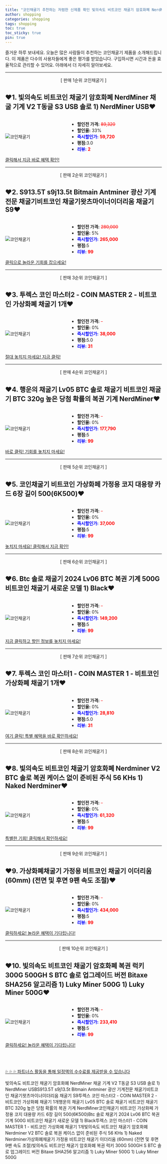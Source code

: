 ```yaml
---
title: "코인채굴기 추천하는 저렴한 신제품 확인 빛의속도 비트코인 채굴기 암호화폐 NerdMiner"
author: shopping
categories: shopping
tags: shopping
toc: true
toc_sticky: true
pin: true
---
```

즐거운 하루 보내세요. 오늘은 많은 사람들이 추천하는 코인채굴기 제품을 소개해드립니다. 이 제품은 다수의 사용자들에게 좋은 평가를 받았습니다. 구입하시면 시간과 돈을 효율적으로 관리할 수 있어요. 아래에서 더 자세히 알아보세요.

---
<p class="toplist" style="margin: 0 auto; display: block; width: fit-content;">[ 판매 1순위 코인채굴기 ]</p>

<h2><strong>❤️1. 빛의속도 비트코인 채굴기 암호화폐 NerdMiner 채굴 기계 V2 T동글 S3 USB 솔로 1) NerdMiner USB❤️</strong></h2>

<div style="display: flex; align-items: center;">
    <div style="flex: 0.4;">
        <img src="https://thumbnail6.coupangcdn.com/thumbnails/remote/230x230ex/image/vendor_inventory/8389/bb903a1e4bd1d0de08e3fec2a55147b1d80b885c79bf92223b2a033c4ca1.jpg" alt="코인채굴기" style="max-width: 100%;">
    </div>
    <div style="flex: 0.6; margin-left: 10px;">
        <ul>
            <li><strong>할인전 가격:</strong> <del style="color: red;">89,320</del></li>
            <li><strong>할인율:</strong> 33%</li>
            <li><span style='color:blue'><strong>즉시할인가:</strong></span> <span style='color:red'><strong>59,720</strong></span></li>
            <li><strong>평점:</strong>3.0</li>
            <li><span style='color:blue'><strong>리뷰:</strong></span> <span style='color:red'><strong>2</strong></span></li>
        </ul>
    </div>
</div>
<div class="center">
    <a href="https://William4Davisa.github.io?lptag=AF9450613&subid=githubio&pageKey=8011141149&traceid=V0-153&itemId=22350797977&vendorItemId=90371114774" class="myButton">
        클릭해서 지금 바로 혜택 확인!
    </a>
</div>


---
<p class="toplist" style="margin: 0 auto; display: block; width: fit-content;">[ 판매 2순위 코인채굴기 ]</p>

<h2><strong>❤️2. S913.5T s9j13.5t Bitmain Antminer 광산 기계전문 채굴기비트코인 채굴기왓츠마이너이더리움 채굴기 S9❤️</strong></h2>

<div style="display: flex; align-items: center;">
    <div style="flex: 0.4;">
        <img src="https://thumbnail10.coupangcdn.com/thumbnails/remote/230x230ex/image/vendor_inventory/1dc3/cc4f8e34fac48f759784faf8cfdf39d3e667d886c418f9ee979452ed676e.JPG" alt="코인채굴기" style="max-width: 100%;">
    </div>
    <div style="flex: 0.6; margin-left: 10px;">
        <ul>
            <li><strong>할인전 가격:</strong> <del style="color: red;">280,000</del></li>
            <li><strong>할인율:</strong> 5%</li>
            <li><span style='color:blue'><strong>즉시할인가:</strong></span> <span style='color:red'><strong>265,000</strong></span></li>
            <li><strong>평점:</strong>5</li>
            <li><span style='color:blue'><strong>리뷰:</strong></span> <span style='color:red'><strong>99</strong></span></li>
        </ul>
    </div>
</div>
<div class="center">
    <a href="https://William4Davisa.github.io?lptag=AF9450613&subid=githubio&pageKey=6541910568&traceid=V0-153&itemId=14569462788&vendorItemId=81811666567" class="myButton">
        클릭으로 놀라운 기회를 잡으세요!
    </a>
</div>


---
<p class="toplist" style="margin: 0 auto; display: block; width: fit-content;">[ 판매 3순위 코인채굴기 ]</p>

<h2><strong>❤️3. 투렉스 코인 마스터2 - COIN MASTER 2 - 비트코인 가상화폐 채굴기 1개❤️</strong></h2>

<div style="display: flex; align-items: center;">
    <div style="flex: 0.4;">
        <img src="https://thumbnail7.coupangcdn.com/thumbnails/remote/230x230ex/image/vendor_inventory/eed1/fba15042007a279b9e6bab37edc3b557323e8e38845b392135f1499db027.jpg" alt="코인채굴기" style="max-width: 100%;">
    </div>
    <div style="flex: 0.6; margin-left: 10px;">
        <ul>
            <li><strong>할인전 가격:</strong> <del style="color: red;">-</del></li>
            <li><strong>할인율:</strong> 0%</li>
            <li><span style='color:blue'><strong>즉시할인가:</strong></span> <span style='color:red'><strong>38,000</strong></span></li>
            <li><strong>평점:</strong>5.0</li>
            <li><span style='color:blue'><strong>리뷰:</strong></span> <span style='color:red'><strong>31</strong></span></li>
        </ul>
    </div>
</div>
<div class="center">
    <a href="https://William4Davisa.github.io?lptag=AF9450613&subid=githubio&pageKey=5263480243&traceid=V0-153&itemId=7483390245&vendorItemId=74774198220" class="myButton">
        절대 놓치지 마세요! 지금 클릭!
    </a>
</div>


---
<p class="toplist" style="margin: 0 auto; display: block; width: fit-content;">[ 판매 4순위 코인채굴기 ]</p>

<h2><strong>❤️4. 행운의 채굴기 Lv05 BTC 솔로 채굴기 비트코인 채굴기 BTC 320g 높은 당첨 확률의 복권 기계 NerdMiner❤️</strong></h2>

<div style="display: flex; align-items: center;">
    <div style="flex: 0.4;">
        <img src="https://thumbnail7.coupangcdn.com/thumbnails/remote/230x230ex/image/vendor_inventory/4a5b/488332999b3050a963d2bbfd84660191f33da498aeba0a76beb54a0a4b4c.jpg" alt="코인채굴기" style="max-width: 100%;">
    </div>
    <div style="flex: 0.6; margin-left: 10px;">
        <ul>
            <li><strong>할인전 가격:</strong> <del style="color: red;">-</del></li>
            <li><strong>할인율:</strong> 0%</li>
            <li><span style='color:blue'><strong>즉시할인가:</strong></span> <span style='color:red'><strong>177,790</strong></span></li>
            <li><strong>평점:</strong>5</li>
            <li><span style='color:blue'><strong>리뷰:</strong></span> <span style='color:red'><strong>99</strong></span></li>
        </ul>
    </div>
</div>
<div class="center">
    <a href="https://William4Davisa.github.io?lptag=AF9450613&subid=githubio&pageKey=8123572378&traceid=V0-153&itemId=23052854579&vendorItemId=90086515639" class="myButton">
        바로 클릭! 기회를 놓치지 마세요!
    </a>
</div>


---
<p class="toplist" style="margin: 0 auto; display: block; width: fit-content;">[ 판매 5순위 코인채굴기 ]</p>

<h2><strong>❤️5. 코인채굴기 비트코인 가상화페 가정용 코지 대용량 카드 6장 길이 500(6K500)❤️</strong></h2>

<div style="display: flex; align-items: center;">
    <div style="flex: 0.4;">
        <img src="https://thumbnail7.coupangcdn.com/thumbnails/remote/230x230ex/image/vendor_inventory/62ca/e22fa6925aa2a245ceda7b3556e8f8fab34e90f781db0b7bd1a69fa0c8aa.jpg" alt="코인채굴기" style="max-width: 100%;">
    </div>
    <div style="flex: 0.6; margin-left: 10px;">
        <ul>
            <li><strong>할인전 가격:</strong> <del style="color: red;">-</del></li>
            <li><strong>할인율:</strong> 0%</li>
            <li><span style='color:blue'><strong>즉시할인가:</strong></span> <span style='color:red'><strong>37,000</strong></span></li>
            <li><strong>평점:</strong>5</li>
            <li><span style='color:blue'><strong>리뷰:</strong></span> <span style='color:red'><strong>99</strong></span></li>
        </ul>
    </div>
</div>
<div class="center">
    <a href="https://William4Davisa.github.io?lptag=AF9450613&subid=githubio&pageKey=7912044053&traceid=V0-153&itemId=21712975710&vendorItemId=88762347170" class="myButton">
        놓치지 마세요! 클릭해서 지금 확인!
    </a>
</div>


---
<p class="toplist" style="margin: 0 auto; display: block; width: fit-content;">[ 판매 6순위 코인채굴기 ]</p>

<h2><strong>❤️6. Btc 솔로 채굴기 2024 Lv06 BTC 복권 기계 500G 비트코인 채굴기 새로운 모델 1) Black❤️</strong></h2>

<div style="display: flex; align-items: center;">
    <div style="flex: 0.4;">
        <img src="https://thumbnail8.coupangcdn.com/thumbnails/remote/230x230ex/image/vendor_inventory/346b/2836b804fb4ab6e1bc4252b2a1df948c4562ac170e775845656bbf98d665.jpg" alt="코인채굴기" style="max-width: 100%;">
    </div>
    <div style="flex: 0.6; margin-left: 10px;">
        <ul>
            <li><strong>할인전 가격:</strong> <del style="color: red;">-</del></li>
            <li><strong>할인율:</strong> 0%</li>
            <li><span style='color:blue'><strong>즉시할인가:</strong></span> <span style='color:red'><strong>149,200</strong></span></li>
            <li><strong>평점:</strong>5</li>
            <li><span style='color:blue'><strong>리뷰:</strong></span> <span style='color:red'><strong>99</strong></span></li>
        </ul>
    </div>
</div>
<div class="center">
    <a href="https://William4Davisa.github.io?lptag=AF9450613&subid=githubio&pageKey=8079856206&traceid=V0-153&itemId=22777998307&vendorItemId=90571531837" class="myButton">
        지금 클릭하고 할인 정보를 놓치지 마세요!
    </a>
</div>


---
<p class="toplist" style="margin: 0 auto; display: block; width: fit-content;">[ 판매 7순위 코인채굴기 ]</p>

<h2><strong>❤️7. 투렉스 코인 마스터1 - COIN MASTER 1 - 비트코인 가상화폐 채굴기 1개❤️</strong></h2>

<div style="display: flex; align-items: center;">
    <div style="flex: 0.4;">
        <img src="https://thumbnail7.coupangcdn.com/thumbnails/remote/230x230ex/image/vendor_inventory/5d61/1ba8a657b22b392ee84790ef57a20487ab9a09a1779f3487d45ef48eec70.jpg" alt="코인채굴기" style="max-width: 100%;">
    </div>
    <div style="flex: 0.6; margin-left: 10px;">
        <ul>
            <li><strong>할인전 가격:</strong> <del style="color: red;">-</del></li>
            <li><strong>할인율:</strong> 0%</li>
            <li><span style='color:blue'><strong>즉시할인가:</strong></span> <span style='color:red'><strong>28,810</strong></span></li>
            <li><strong>평점:</strong>5.0</li>
            <li><span style='color:blue'><strong>리뷰:</strong></span> <span style='color:red'><strong>31</strong></span></li>
        </ul>
    </div>
</div>
<div class="center">
    <a href="https://William4Davisa.github.io?lptag=AF9450613&subid=githubio&pageKey=5263464807&traceid=V0-153&itemId=7483348209&vendorItemId=74774156804" class="myButton">
        여기 클릭! 특별 혜택을 바로 확인하세요!
    </a>
</div>


---
<p class="toplist" style="margin: 0 auto; display: block; width: fit-content;">[ 판매 8순위 코인채굴기 ]</p>

<h2><strong>❤️8. 빛의속도 비트코인 채굴기 암호화폐 Nerdminer V2 BTC 솔로 복권 케이스 없이 준비된 주식 56 KHs 1) Naked Nerdminer❤️</strong></h2>

<div style="display: flex; align-items: center;">
    <div style="flex: 0.4;">
        <img src="https://thumbnail10.coupangcdn.com/thumbnails/remote/230x230ex/image/vendor_inventory/d8c7/dc8f56f12669629c1f25f44555dc566af2cff89246e5925697fb3605db81.jpg" alt="코인채굴기" style="max-width: 100%;">
    </div>
    <div style="flex: 0.6; margin-left: 10px;">
        <ul>
            <li><strong>할인전 가격:</strong> <del style="color: red;">-</del></li>
            <li><strong>할인율:</strong> 0%</li>
            <li><span style='color:blue'><strong>즉시할인가:</strong></span> <span style='color:red'><strong>61,320</strong></span></li>
            <li><strong>평점:</strong>5</li>
            <li><span style='color:blue'><strong>리뷰:</strong></span> <span style='color:red'><strong>99</strong></span></li>
        </ul>
    </div>
</div>
<div class="center">
    <a href="https://William4Davisa.github.io?lptag=AF9450613&subid=githubio&pageKey=8011145096&traceid=V0-153&itemId=22350810447&vendorItemId=89395925642" class="myButton">
        특별한 기회! 클릭해서 확인하세요!
    </a>
</div>


---
<p class="toplist" style="margin: 0 auto; display: block; width: fit-content;">[ 판매 9순위 코인채굴기 ]</p>

<h2><strong>❤️9. 가상화폐채굴기 가정용 비트코인 채굴기 이더리움 (60mm) (전면 및 후면 9팬 속도 조절)❤️</strong></h2>

<div style="display: flex; align-items: center;">
    <div style="flex: 0.4;">
        <img src="https://thumbnail8.coupangcdn.com/thumbnails/remote/230x230ex/image/vendor_inventory/c5a3/eef792ea6aadc8645ed0b80b7cf0add9ae0ab704b6fe78a4ded13f81d0e9.jpg" alt="코인채굴기" style="max-width: 100%;">
    </div>
    <div style="flex: 0.6; margin-left: 10px;">
        <ul>
            <li><strong>할인전 가격:</strong> <del style="color: red;">-</del></li>
            <li><strong>할인율:</strong> 0%</li>
            <li><span style='color:blue'><strong>즉시할인가:</strong></span> <span style='color:red'><strong>434,000</strong></span></li>
            <li><strong>평점:</strong>5</li>
            <li><span style='color:blue'><strong>리뷰:</strong></span> <span style='color:red'><strong>99</strong></span></li>
        </ul>
    </div>
</div>
<div class="center">
    <a href="https://William4Davisa.github.io?lptag=AF9450613&subid=githubio&pageKey=7978831151&traceid=V0-153&itemId=22127573040&vendorItemId=89174386176" class="myButton">
        클릭하세요! 놀라운 혜택이 기다립니다!
    </a>
</div>


---
<p class="toplist" style="margin: 0 auto; display: block; width: fit-content;">[ 판매 10순위 코인채굴기 ]</p>

<h2><strong>❤️10. 빛의속도 비트코인 채굴기 암호화폐 복권 럭키 300G 500GH S BTC 솔로 업그레이드 버전 Bitaxe SHA256 알고리즘 1) Luky Miner 500G 1) Luky Miner 500G❤️</strong></h2>

<div style="display: flex; align-items: center;">
    <div style="flex: 0.4;">
        <img src="https://thumbnail8.coupangcdn.com/thumbnails/remote/230x230ex/image/vendor_inventory/5ffb/30163e6b8484f213a7b73d0f61b639aeeb4be498556b9d195f54dbff1de4.jpg" alt="코인채굴기" style="max-width: 100%;">
    </div>
    <div style="flex: 0.6; margin-left: 10px;">
        <ul>
            <li><strong>할인전 가격:</strong> <del style="color: red;">-</del></li>
            <li><strong>할인율:</strong> 0%</li>
            <li><span style='color:blue'><strong>즉시할인가:</strong></span> <span style='color:red'><strong>233,410</strong></span></li>
            <li><strong>평점:</strong>5</li>
            <li><span style='color:blue'><strong>리뷰:</strong></span> <span style='color:red'><strong>99</strong></span></li>
        </ul>
    </div>
</div>
<div class="center">
    <a href="https://William4Davisa.github.io?lptag=AF9450613&subid=githubio&pageKey=8010893820&traceid=V0-153&itemId=22349659149&vendorItemId=89396161935" class="myButton">
        클릭하세요! 놀라운 혜택이 기다립니다!
    </a>
</div>

<br><br><br>[💦 💦 💦 파트너스 활동을 통해 일정액의 수수료를 제공받을 수 있습니다](https://link.coupang.com/a/bcpT2c)<br><br>빛의속도 비트코인 채굴기 암호화폐 NerdMiner 채굴 기계 V2 T동글 S3 USB 솔로 1) NerdMiner USBS913.5T s9j13.5t Bitmain Antminer 광산 기계전문 채굴기비트코인 채굴기왓츠마이너이더리움 채굴기 S9투렉스 코인 마스터2 - COIN MASTER 2 - 비트코인 가상화폐 채굴기 1개행운의 채굴기 Lv05 BTC 솔로 채굴기 비트코인 채굴기 BTC 320g 높은 당첨 확률의 복권 기계 NerdMiner코인채굴기 비트코인 가상화페 가정용 코지 대용량 카드 6장 길이 500(6K500)Btc 솔로 채굴기 2024 Lv06 BTC 복권 기계 500G 비트코인 채굴기 새로운 모델 1) Black투렉스 코인 마스터1 - COIN MASTER 1 - 비트코인 가상화폐 채굴기 1개빛의속도 비트코인 채굴기 암호화폐 Nerdminer V2 BTC 솔로 복권 케이스 없이 준비된 주식 56 KHs 1) Naked Nerdminer가상화폐채굴기 가정용 비트코인 채굴기 이더리움 (60mm) (전면 및 후면 9팬 속도 조절)빛의속도 비트코인 채굴기 암호화폐 복권 럭키 300G 500GH S BTC 솔로 업그레이드 버전 Bitaxe SHA256 알고리즘 1) Luky Miner 500G 1) Luky Miner 500G